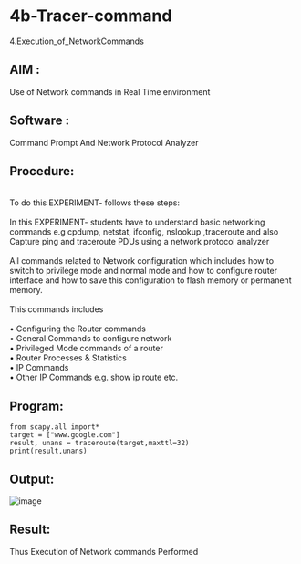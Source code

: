 # 4b-Tracer-command

4.Execution_of_NetworkCommands

## AIM :
Use of Network commands in Real Time environment
## Software :
Command Prompt And Network Protocol Analyzer
## Procedure: 
<BR>
To do this EXPERIMENT- follows these steps:
<BR>
<BR>
In this EXPERIMENT- students have to understand basic networking commands e.g cpdump, netstat, ifconfig, nslookup ,traceroute and also Capture ping and traceroute PDUs using a network protocol analyzer
<BR>
<BR>
All commands related to Network configuration which includes how to switch to privilege mode
and normal mode and how to configure router interface and how to save this configuration to
flash memory or permanent memory.
<BR>
<BR>
This commands includes
<BR>
<BR>
• Configuring the Router commands
<BR>
• General Commands to configure network
<BR>
• Privileged Mode commands of a router
<BR>
• Router Processes & Statistics
<BR>
• IP Commands
<BR>
• Other IP Commands e.g. show ip route etc.
<BR>

## Program:

```
from scapy.all import* 
target = ["www.google.com"] 
result, unans = traceroute(target,maxttl=32) 
print(result,unans)
```

## Output:

![image](https://github.com/user-attachments/assets/bf66a212-6456-467b-a640-f95acbadc68d)


## Result:
Thus Execution of Network commands Performed

